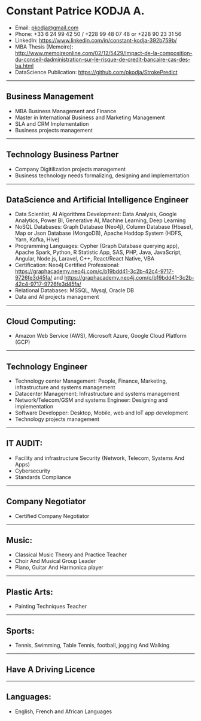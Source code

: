 # Constant Patrice KODJA A.
- Email: pkodja@gmail.com
- Phone: +33 6 24 99 42 50 / +228 99 48 07 48 or +228 90 23 31 56
- LinkedIn: https://www.linkedin.com/in/constant-kodja-392b759b/
- MBA Thesis (Memoire): http://www.memoireonline.com/02/12/5429/Impact-de-la-composition-du-conseil-dadministration-sur-le-risque-de-credit-bancaire-cas-des-ba.html
- DataScience Publication: https://github.com/pkodja/StrokePredict
- ----------------------------------------------
## Business Management 
- MBA Business Management and Finance
- Master in International Business and Marketing Management
- SLA and CRM Implementation
- Business projects management
- ---------------------------------------------
## Technology Business Partner
- Company Digitilization projects management
- Business technology needs formalizing, designing and implementation
- -----------------------------------------
## DataScience and Artificial Intelligence Engineer
- Data Scientist, AI Algorithms Development: Data Analysis, Google Analytics, Power BI, Generative AI, Machine Learning, Deep Learning
- NoSQL Databases: Graph Database (Neo4j), Column Database (Hbase), Map or Json Database (MongoDB), Apache Haddop System (HDFS, Yarn, Kafka, Hive)
- Programming Languages: Cypher (Graph Database querying app), Apache Spark, Python, R Statistic App, SAS, PHP, Java, JavaScript, Angular, Node.js, Laravel, C++, React/React Native, VBA
- Certification: Neo4j Certified Professional: https://graphacademy.neo4j.com/c/b19bdd41-3c2b-42c4-9717-9726fe3d45fa/ and https://graphacademy.neo4j.com/c/b19bdd41-3c2b-42c4-9717-9726fe3d45fa/
- Relational Databases: MSSQL, Mysql, Oracle DB
- Data and AI projects management
- -----------------------------------------
## Cloud Computing:
- Amazon Web Service (AWS), Microsoft Azure, Google Cloud Platform (GCP)
- ----------------------------------------
## Technology Engineer
- Technology center Management: People, Finance, Marketing, infrastructure and systems management
- Datacenter Management: Infrastructure and systems management
- Network/Telecom/GSM and systems Engineer: Designing and implementation
- Software Developper: Desktop, Mobile, web and IoT app development
- Technology projects management
- ---------------------------------------
## IT AUDIT:
- Facility and infrastructure Security (Network, Telecom, Systems And Apps)
- Cybersecurity
- Standards Compliance
- --------------------------------------
## Company Negotiator
- Certified Company Negotiator
- -------------------------------------
## Music:
- Classical Music Theory and Practice Teacher
- Choir And Musical Group Leader
- Piano, Guitar And Harmonica player
--------------------------------------
## Plastic Arts:
- Painting Techniques Teacher
--------------------------------------
## Sports:
- Tennis, Swimming, Table Tennis, football, jogging And Walking
----------------------------------------
## Have A Driving Licence
---------------------------------------
## Languages: 
- English, French and African Languages


<!---
pkodja/pkodja is a ✨ special ✨ repository because its `README.md` (this file) appears on your GitHub profile.
You can click the Preview link to take a look at your changes.
--->
